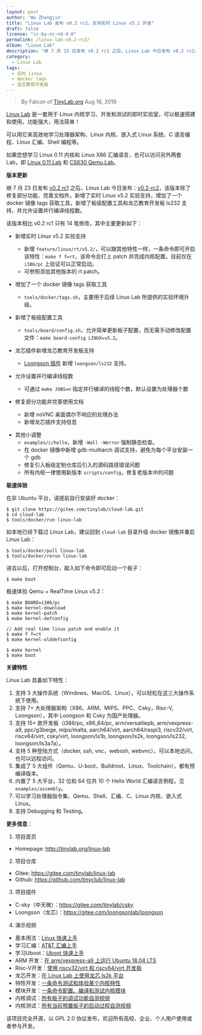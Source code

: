 ```yaml
---
layout: post
author: 'Wu Zhangjin'
title: "Linux Lab 发布 v0.2 rc2，支持实时 Linux v5.2 开发"
draft: false
license: "cc-by-nc-nd-4.0"
permalink: /linux-lab-v0.2-rc2/
album: "Linux Lab"
description: "继 7 月 23 日发布 v0.2 rc1 之后，Linux Lab 今日发布 v0.2 rc2，新增了实时 Linux v5.2 实验支持，新增了龙芯教育开发板 ls232 支持，增加了一个 docker 镜像 tags 获取工具，新增了板级配置工具，并允许设置并行编译线程数。"
category:
  - Linux Lab
tags:
  - 实时 Linux
  - docker tags
  - 龙芯教育开发板
---
```


> By Falcon of [TinyLab.org][1]
> Aug 16, 2019

[Linux Lab](/linux-lab) 是一套用于 Linux 内核学习、开发和测试的即时实验室，可以极速搭建和使用，功能强大，用法简单！

可以用它来高效地学习处理器架构、Linux 内核、嵌入式 Linux 系统、C 语言编程、Linux 汇编、Shell 编程等。

如果您想学习 Linux 0.11 内核和 Linux X86 汇编语言，也可以访问另外两套 Lab，即 [Linux 0.11 Lab](/linux-0.11-lab) 和 [CS630 Qemu Lab](/cs630-qemu-lab)。

**版本更新**

继 7 月 23 日发布 [v0.2 rc1](https://gitee.com/tinylab/linux-lab/tree/v0.2-rc1/) 之后，Linux Lab 今日发布：[v0.2-rc2](https://gitee.com/tinylab/linux-lab/tree/v0.2-rc2/)，该版本除了修复部分功能、完善文档外，新增了实时 Linux v5.2 实验支持，增加了一个 docker 镜像 tags 获取工具，新增了板级配置工具和龙芯教育开发板 ls232 支持，并允许设置并行编译线程数。

该版本相比 v0.2 rc1 只有 14 笔修改，其中主要更新如下：

  - 新增实时 Linux v5.2 实验支持
    * 新增 `feature/linux/rt/v5.2/`，可以跟其他特性一样，一条命令即可开启该特性：`make f f=rt`，该命令会打上 patch 并完成内核配置。目前仅在 `i386/pc` 上验证可以正常启动。
    * 可参照添加其他版本的 rt patch。

  - 增加了一个 docker 镜像 tags 获取工具
    * `tools/docker/tags.sh`，主要用于后续 Linux Lab 所提供的实验环境升级。

  - 新增了板级配置工具
    * `tools/board/config.sh`，允许简单更新板子配置，而无需手动修改配置文件：`make board-config LINUX=v5.2`。

  - 龙芯插件新增龙芯教育开发板支持
    * [Loongson 插件](https://gitee.com/loongsonlab/loongson) 新增 `loongson/ls232` 支持。

  - 允许设置并行编译线程数
    * 可通过 `make JOBS=n` 指定并行编译的线程个数，默认设置为处理器个数

  - 修复部分功能并完善使用文档
    * 新增 noVNC 桌面偶尔不响应的处理办法
    * 新增龙芯插件支持信息

  * 其他小调整
    * `examples/c/hello`，新增 `-Wall -Werror` 强制静态检查。
    * 在 docker 镜像中新增 gdb-multiarch 调试支持，避免为每个平台安装一个 gdb
    * 修复引入板级定制仓库后引入的源码路径错误问题
    * 所有内核一律使用新版本 `scripts/config`，修复老版本中的问题

**极速体验**

在非 Ubuntu 平台，请提前自行安装好 docker：

    $ git clone https://gitee.com/tinylab/cloud-lab.git
    $ cd cloud-lab
    $ tools/docker/run linux-lab

如本地已经下载过 Linux Lab，建议回到 `cloud-lab` 目录升级 docker 镜像并重启 Linux Lab：

    $ tools/docker/pull linux-lab
    $ tools/docker/rerun linux-lab

进去以后，打开控制台，敲入如下命令即可启动一个板子：

    $ make boot

极速体验 Qemu + RealTime Linux v5.2：

    $ make BOARD=i386/pc
    $ make kernel-download
    $ make kernel-patch
    $ make kernel-defconfig

    // Add real time linux patch and enable it
    $ make f f=rt
    $ make kernel-olddefconfig

    $ make kernel
    $ make boot

**关键特性**

Linux Lab 具备如下特性：

1. 支持 3 大操作系统（Windows、MacOS、Linux），可以轻松在这三大操作系统下使用。
2. 支持 7+ 大处理器架构（X86、ARM、MIPS、PPC、Csky，Risc-V, Loongson），其中 Loongson 和 Csky 为国产处理器。
3. 支持 15+ 款开发板（i386/pc, x86_64/pc, arm/versatilepb, arm/vexpress-a9, ppc/g3beige, mips/malta, aarch64/virt, aarch64/raspi3, riscv32/virt, riscv64/virt, csky/virt, loongson/ls1b, loongson/ls2k, loongson/ls232, loongson/ls3a7a）。
4. 支持 5 种登陆方式（docker, ssh, vnc，webssh, webvnc），可以本地访问，也可以远程访问。
5. 集成了 5 大组件（Qemu、U-boot、Buildroot、Linux、Toolchain），都有预编译版本。
6. 内置了 5 大平台，32 位和 64 位共 10 个 Hello World 汇编语言例程，见 `examples/assembly`。
7. 可以学习处理器指令集、Qemu、Shell、汇编、C、Linux 内核、嵌入式 Linux。
8. 支持 Debugging 和 Testing。

**更多信息**：

1. 项目首页
  - Homepage: <http://tinylab.org/linux-lab>

2. 项目仓库
  - Gitee: <https://gitee.com/tinylab/linux-lab>
  - Github:  <https://github.com/tinyclub/linux-lab>

3. 项目插件
  - C-sky（中天微）：<https://gitee.com/tinylab/csky>
  - Loongson（龙芯）：<https://gitee.com/loongsonlab/loongson>

4. 演示视频
  - 基本用法：[Linux 快速上手](http://showterm.io/6fb264246580281d372c6)
  - 学习汇编：[AT&T 汇编上手](http://showterm.io/0f0c2a6e754702a429269)
  - 学习Uboot：[Uboot 快速上手](http://showterm.io/11f5ae44b211b56a5d267)
  - ARM 开发：[在 arm/vexpress-a9 上运行 Ubuntu 18.04 LTS](http://showterm.io/c351abb6b1967859b7061)
  - Risc-V开发：[使用 riscv32/virt 和 riscv64/virt 开发板](http://showterm.io/37ce75e5f067be2cc017f)
  - 龙芯开发：[在 Linux Lab 上使用龙芯 ls2k 平台](http://showterm.io/1eca85a09775fd212d827)
  - 特性开发：[一条命令测试和体验某个内核特性](http://showterm.io/7edd2e51e291eeca59018)
  - 模块开发：[一条命令配置、编译和测试内核模块](http://showterm.io/26b78172aa926a316668d)
  - 内核调试：[所有板子的调试功能自测视频](http://showterm.io/0255c6a8b7d16dc116cbe)
  - 内核测试：[所有当前预置板子的启动过程自测视频](http://showterm.io/8cd2babf19e0e4f90897e)


该项目完全开源，以 GPL 2.0 协议发布，欢迎所有高校、企业、个人用户使用或者参与开发。

[1]: http://tinylab.org/
